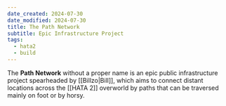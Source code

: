 ```yaml
---
date_created: 2024-07-30
date_modified: 2024-07-30
title: The Path Network
subtitle: Epic Infrastructure Project
tags:
  - hata2
  - build
---
```

The **Path Network** without a proper name is an epic public infrastructure project spearheaded by [[Billzo|Bill]], which aims to connect distant locations across the [[HATA 2]] overworld by paths that can be traversed mainly on foot or by horsy.